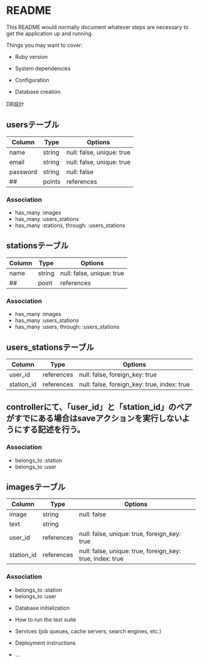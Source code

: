 # README

This README would normally document whatever steps are necessary to get the
application up and running.

Things you may want to cover:

* Ruby version

* System dependencies

* Configuration

* Database creation

 DB設計

## usersテーブル

|Column|Type|Options|
|------|----|-------|
|name|string|null: false, unique: true|
|email|string|null: false, unique: true|
|password|string|null: false|
## |points|references|null: false|

### Association
- has_many :images
- has_many :users_stations
- has_many :stations, through: :users_stations

## stationsテーブル

|Column|Type|Options|
|------|----|-------|
|name|string|null: false, unique: true|
## |point|references|null: fales|

### Association
- has_many :images
- has_many :users_stations
- has_many :users, through: :users_stations

## users_stationsテーブル
|Column|Type|Options|
|------|----|-------|
|user_id|references|null: false, foreign_key: true|
|station_id|references|null: false, foreign_key: true, index: true|
## controllerにて、「user_id」と「station_id」のペアがすでにある場合はsaveアクションを実行しないようにする記述を行う。

### Association
- belongs_to :station
- belongs_to :user

## imagesテーブル
|Column|Type|Options|
|------|----|-------|
|image|string|null: false|
|text|string| |
|user_id|references|null: false, unique: true, foreign_key: true|
|station_id|references|null: false, unique: true, foreign_key: true, index: true|

### Association
- belongs_to :station
- belongs_to :user


* Database initialization

* How to run the test suite

* Services (job queues, cache servers, search engines, etc.)

* Deployment instructions

* ...
